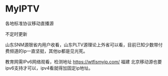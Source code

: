 # MyIPTV
各地标准协议移动直播源

不定时更新

山东SNM源限省内用户收看，山东PLTV源理论上外省可以看，目前已知少数带付费频道的ip一直坚挺，其他ip都是见光死。

教育网需IPv6网络观看，检测地址 https://wtfismyip.com/ 
福建 北京移动源也要ipv6支持才可以，ipv4看就得加固定ip地址。
